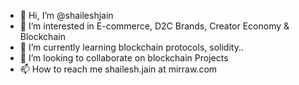 - 👋 Hi, I’m @shaileshjain
- 👀 I’m interested in E-commerce, D2C Brands, Creator Economy & Blockchain
- 🌱 I’m currently learning blockchain protocols, solidity..
- 💞️ I’m looking to collaborate on blockchain Projects 
- 📫 How to reach me shailesh.jain at mirraw.com

<!---
shaileshjain/shaileshjain is a ✨ special ✨ repository because its `README.md` (this file) appears on your GitHub profile.
You can click the Preview link to take a look at your changes.
--->
